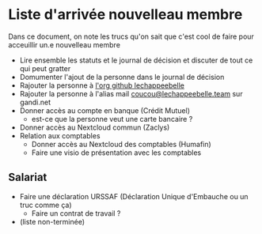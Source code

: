 # Liste d'arrivée nouvelleau membre

Dans ce document, on note les trucs qu'on sait que c'est cool de faire pour acceuillir un.e nouvelleau membre

- Lire ensemble les statuts et le journal de décision et discuter de tout ce qui peut gratter
- Domumenter l'ajout de la personne dans le journal de décision
- Rajouter la personne à [l'org github lechappeebelle](https://github.com/orgs/lechappeebelle/people)
- Rajouter la personne à l'alias mail coucou@lechappeebelle.team sur gandi.net
- Donner accès au compte en banque (Crédit Mutuel)
  - est-ce que la personne veut une carte bancaire ?
- Donner accès au Nextcloud commun (Zaclys)
- Relation aux comptables
  - Donner accès au Nextcloud des comptables (Humafin)
  - Faire une visio de présentation avec les comptables


## Salariat

- Faire une déclaration URSSAF (Déclaration Unique d'Embauche ou un truc comme ça)
  - Faire un contrat de travail ?
- (liste non-terminée)



